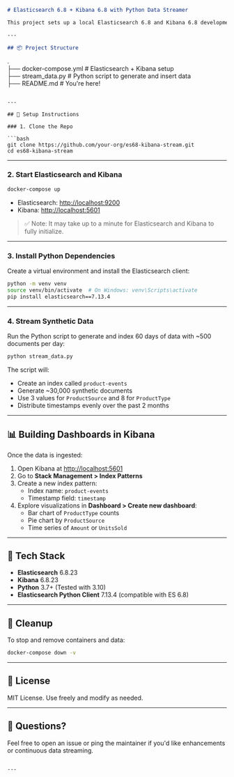 

```markdown
# Elasticsearch 6.8 + Kibana 6.8 with Python Data Streamer

This project sets up a local Elasticsearch 6.8 and Kibana 6.8 development environment using Docker Compose, and streams synthetic data over the past 60 days using Python. It's ideal for building and testing dashboards in Kibana.

---

## 📦 Project Structure

```
.  
├── docker-compose.yml     # Elasticsearch + Kibana setup  
├── stream_data.py         # Python script to generate and insert data  
├── README.md              # You're here!  
```

---

## 🚀 Setup Instructions  

### 1. Clone the Repo  

```bash
git clone https://github.com/your-org/es68-kibana-stream.git
cd es68-kibana-stream
```

---

### 2. Start Elasticsearch and Kibana

```bash
docker-compose up
```

- Elasticsearch: [http://localhost:9200](http://localhost:9200)
- Kibana: [http://localhost:5601](http://localhost:5601)

> ✅ Note: It may take up to a minute for Elasticsearch and Kibana to fully initialize.

---

### 3. Install Python Dependencies

Create a virtual environment and install the Elasticsearch client:

```bash
python -m venv venv
source venv/bin/activate  # On Windows: venv\Scripts\activate
pip install elasticsearch==7.13.4
```

---

### 4. Stream Synthetic Data

Run the Python script to generate and index 60 days of data with ~500 documents per day:

```bash
python stream_data.py
```

The script will:
- Create an index called `product-events`
- Generate ~30,000 synthetic documents
- Use 3 values for `ProductSource` and 8 for `ProductType`
- Distribute timestamps evenly over the past 2 months

---

## 📊 Building Dashboards in Kibana

Once the data is ingested:

1. Open Kibana at [http://localhost:5601](http://localhost:5601)
2. Go to **Stack Management > Index Patterns**
3. Create a new index pattern:
   - Index name: `product-events`
   - Timestamp field: `timestamp`
4. Explore visualizations in **Dashboard > Create new dashboard**:
   - Bar chart of `ProductType` counts
   - Pie chart by `ProductSource`
   - Time series of `Amount` or `UnitsSold`

---

## 🔧 Tech Stack

- **Elasticsearch** 6.8.23
- **Kibana** 6.8.23
- **Python** 3.7+ (Tested with 3.10)
- **Elasticsearch Python Client** 7.13.4 (compatible with ES 6.8)

---

## 🧹 Cleanup

To stop and remove containers and data:

```bash
docker-compose down -v
```

---

## 📄 License

MIT License. Use freely and modify as needed.

---

## 💬 Questions?

Feel free to open an issue or ping the maintainer if you'd like enhancements or continuous data streaming.
```

---
